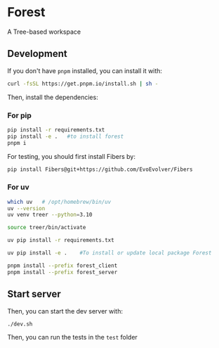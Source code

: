 # Forest

A Tree-based workspace


## Development

If you don't have `pnpm` installed, you can install it with:

```bash
curl -fsSL https://get.pnpm.io/install.sh | sh -
```

Then, install the dependencies:

### For pip

```bash
pip install -r requirements.txt
pip install -e .   #to install forest
pnpm i
```

For testing, you should first install Fibers by:

```bash
pip install Fibers@git+https://github.com/EvoEvolver/Fibers
```
### For uv

```bash
which uv   # /opt/homebrew/bin/uv
uv --version
uv venv treer --python=3.10

source treer/bin/activate

uv pip install -r requirements.txt

uv pip install -e .    #To install or update local package Forest

pnpm install --prefix forest_client
pnpm install --prefix forest_server
```

## Start server
Then, you can start the dev server with:

```bash
./dev.sh
```

Then, you can run the tests in the `test` folder